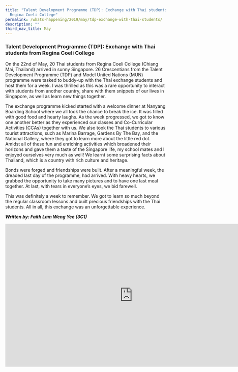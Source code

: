 ```yaml
---
title: "Talent Development Programme (TDP): Exchange with Thai students from
  Regina Coeli College"
permalink: /whats-happening/2019/may/tdp-exchange-with-thai-students/
description: ""
third_nav_title: May
---
```

### **Talent Development Programme (TDP): Exchange with Thai students from Regina Coeli College**
On the 22nd of May, 20 Thai students from Regina Coeli College (Chiang Mai, Thailand) arrived in sunny Singapore. 26 Crescentians from the Talent Development Programme (TDP) and Model United Nations (MUN) programme were tasked to buddy-up with the Thai exchange students and host them for a week. I was thrilled as this was a rare opportunity to interact with students from another country, share with them snippets of our lives in Singapore, as well as learn new things together. 

The exchange programme kicked started with a welcome dinner at Nanyang Boarding School where we all took the chance to break the ice. It was filled with good food and hearty laughs. As the week progressed, we got to know one another better as they experienced our classes and Co-Curricular Activities (CCAs) together with us. We also took the Thai students to various tourist attractions, such as Marina Barrage, Gardens By The Bay, and the National Gallery, where they got to learn more about the little red dot. Amidst all of these fun and enriching activities which broadened their horizons and gave them a taste of the Singapore life, my school mates and I enjoyed ourselves very much as well! We learnt some surprising facts about Thailand, which is a country with rich culture and heritage. 

Bonds were forged and friendships were built. After a meaningful week, the dreaded last day of the programme, had arrived. With heavy hearts, we grabbed the opportunity to take many pictures and to have one last meal together. At last, with tears in everyone’s eyes, we bid farewell.   

This was definitely a week to remember. We got to learn so much beyond the regular classroom lessons and built precious friendships with the Thai students. All in all, this exchange was an unforgettable experience. 

**_Written by: Faith Lam Weng Yee (3C1)_**

<iframe allowfullscreen="true" height="450" width="800" frameborder="0" src="https://docs.google.com/presentation/d/e/2PACX-1vSxHt4KFZ6nxvyD2RwOwVU-wGY_hjiPeDULsRp4fqakfLM8brTNf0_Ng7KQ6xteA1Q_XnI9lC8rmS5d/embed?start=false&amp;loop=false&amp;delayms=3000"></iframe>